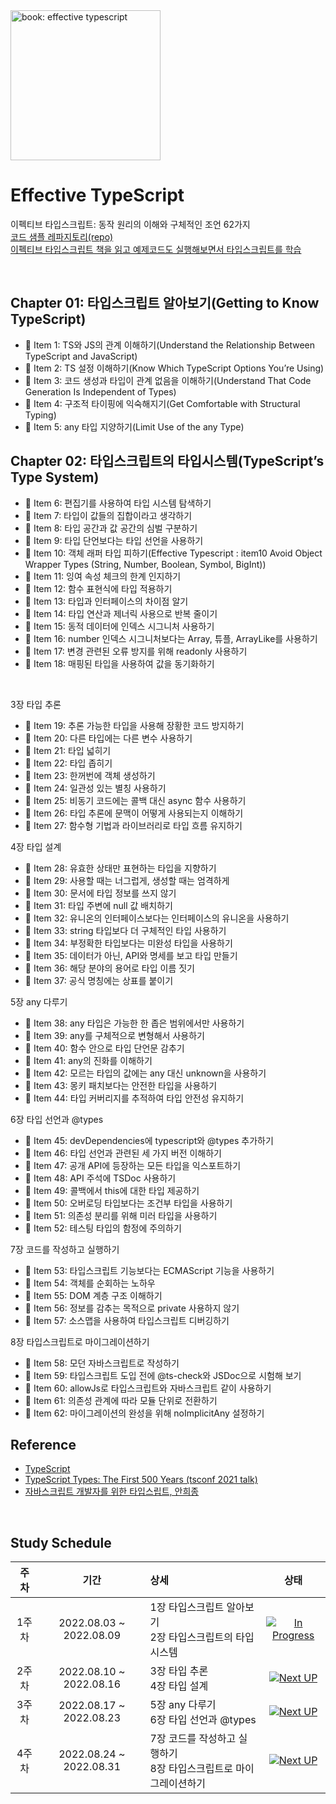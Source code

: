<img src="https://github.com/danvk/effective-typescript/raw/master/cover.png" alt="book: effective typescript" width="240" height="auto">

# Effective TypeScript

이펙티브 타입스크립트: 동작 원리의 이해와 구체적인 조언 62가지<br>
[코드 샘플 레파지토리(repo)](https://github.com/danvk/effective-typescript)<br>
<u>이펙티브 타입스크립트 책을 읽고 예제코드도 실행해보면서 타입스크립트를 학습</u>

<br>

## Chapter 01: 타입스크립트 알아보기(Getting to Know TypeScript)

-   📝 Item 1: TS와 JS의 관계 이해하기(Understand the Relationship Between TypeScript and JavaScript)
-   📝 Item 2: TS 설정 이해하기(Know Which TypeScript Options You’re Using)
-   📝 Item 3: 코드 생성과 타입이 관계 없음을 이해하기(Understand That Code Generation Is Independent of Types)
-   📝 Item 4: 구조적 타이핑에 익숙해지기(Get Comfortable with Structural Typing)
-   📝 Item 5: any 타입 지양하기(Limit Use of the any Type)

## Chapter 02: 타입스크립트의 타입시스템(TypeScript’s Type System)

-   📝 Item 6: 편집기를 사용하여 타입 시스템 탐색하기
-   📝 Item 7: 타입이 값들의 집합이라고 생각하기
-   📝 Item 8: 타입 공간과 값 공간의 심벌 구분하기
-   📝 Item 9: 타입 단언보다는 타입 선언을 사용하기
-   📝 Item 10: 객체 래퍼 타입 피하기(Effective Typescript : item10 Avoid Object Wrapper Types (String, Number, Boolean, Symbol, BigInt))
-   📝 Item 11: 잉여 속성 체크의 한계 인지하기
-   📝 Item 12: 함수 표현식에 타입 적용하기
-   📝 Item 13: 타입과 인터페이스의 차이점 알기
-   📝 Item 14: 타입 연산과 제너릭 사용으로 반복 줄이기
-   📝 Item 15: 동적 데이터에 인덱스 시그니처 사용하기
-   📝 Item 16: number 인덱스 시그니처보다는 Array, 튜플, ArrayLike를 사용하기
-   📝 Item 17: 변경 관련된 오류 방지를 위해 readonly 사용하기
-   📝 Item 18: 매핑된 타입을 사용하여 값을 동기화하기

<br>

3장 타입 추론

-   📝 Item 19: 추론 가능한 타입을 사용해 장황한 코드 방지하기
-   📝 Item 20: 다른 타입에는 다른 변수 사용하기
-   📝 Item 21: 타입 넓히기
-   📝 Item 22: 타입 좁히기
-   📝 Item 23: 한꺼번에 객체 생성하기
-   📝 Item 24: 일관성 있는 별칭 사용하기
-   📝 Item 25: 비동기 코드에는 콜백 대신 async 함수 사용하기
-   📝 Item 26: 타입 추론에 문맥이 어떻게 사용되는지 이해하기
-   📝 Item 27: 함수형 기법과 라이브러리로 타입 흐름 유지하기

4장 타입 설계

-   📝 Item 28: 유효한 상태만 표현하는 타입을 지향하기
-   📝 Item 29: 사용할 때는 너그럽게, 생성할 때는 엄격하게
-   📝 Item 30: 문서에 타입 정보를 쓰지 않기
-   📝 Item 31: 타입 주변에 null 값 배치하기
-   📝 Item 32: 유니온의 인터페이스보다는 인터페이스의 유니온을 사용하기
-   📝 Item 33: string 타입보다 더 구체적인 타입 사용하기
-   📝 Item 34: 부정확한 타입보다는 미완성 타입을 사용하기
-   📝 Item 35: 데이터가 아닌, API와 명세를 보고 타입 만들기
-   📝 Item 36: 해당 분야의 용어로 타입 이름 짓기
-   📝 Item 37: 공식 명칭에는 상표를 붙이기

5장 any 다루기

-   📝 Item 38: any 타입은 가능한 한 좁은 범위에서만 사용하기
-   📝 Item 39: any를 구체적으로 변형해서 사용하기
-   📝 Item 40: 함수 안으로 타입 단언문 감추기
-   📝 Item 41: any의 진화를 이해하기
-   📝 Item 42: 모르는 타입의 값에는 any 대신 unknown을 사용하기
-   📝 Item 43: 몽키 패치보다는 안전한 타입을 사용하기
-   📝 Item 44: 타입 커버리지를 추적하여 타입 안전성 유지하기

6장 타입 선언과 @types

-   📝 Item 45: devDependencies에 typescript와 @types 추가하기
-   📝 Item 46: 타입 선언과 관련된 세 가지 버전 이해하기
-   📝 Item 47: 공개 API에 등장하는 모든 타입을 익스포트하기
-   📝 Item 48: API 주석에 TSDoc 사용하기
-   📝 Item 49: 콜백에서 this에 대한 타입 제공하기
-   📝 Item 50: 오버로딩 타입보다는 조건부 타입을 사용하기
-   📝 Item 51: 의존성 분리를 위해 미러 타입을 사용하기
-   📝 Item 52: 테스팅 타입의 함정에 주의하기

7장 코드를 작성하고 실행하기

-   📝 Item 53: 타입스크립트 기능보다는 ECMAScript 기능을 사용하기
-   📝 Item 54: 객체를 순회하는 노하우
-   📝 Item 55: DOM 계층 구조 이해하기
-   📝 Item 56: 정보를 감추는 목적으로 private 사용하지 않기
-   📝 Item 57: 소스맵을 사용하여 타입스크립트 디버깅하기

8장 타입스크립트로 마이그레이션하기

-   📝 Item 58: 모던 자바스크립트로 작성하기
-   📝 Item 59: 타입스크립트 도입 전에 @ts-check와 JSDoc으로 시험해 보기
-   📝 Item 60: allowJs로 타입스크립트와 자바스크립트 같이 사용하기
-   📝 Item 61: 의존성 관계에 따라 모듈 단위로 전환하기
-   📝 Item 62: 마이그레이션의 완성을 위해 noImplicitAny 설정하기

## Reference

-   [TypeScript](https://www.typescriptlang.org/docs/handbook/typescript-from-scratch.html)
-   [TypeScript Types: The First 500 Years (tsconf 2021 talk)](https://www.youtube.com/watch?v=uN1zuV4DGRY&t=4s)
-   [자바스크립트 개발자를 위한 타입스립트, 안희종](https://ahnheejong.gitbook.io/ts-for-jsdev/)

<br>

## Study Schedule

| 주차  |          기간           | 상세                                                                |                                     상태                                     |
| :---: | :---------------------: | :------------------------------------------------------------------ | :--------------------------------------------------------------------------: |
| 1주차 | 2022.08.03 ~ 2022.08.09 | 1장 타입스크립트 알아보기<br>2장 타입스크립트의 타입 시스템         | [![In Progress](https://img.shields.io/badge/In_Progress-#E86554)](https://) |
| 2주차 | 2022.08.10 ~ 2022.08.16 | 3장 타입 추론<br>4장 타입 설계                                      |     [![Next UP](https://img.shields.io/badge/Next_UP-#6509A9)](https://)     |
| 3주차 | 2022.08.17 ~ 2022.08.23 | 5장 any 다루기<br>6장 타입 선언과 @types                            |     [![Next UP](https://img.shields.io/badge/Next_UP-#6509A9)](https://)     |
| 4주차 | 2022.08.24 ~ 2022.08.31 | 7장 코드를 작성하고 실행하기<br>8장 타입스크립트로 마이그레이션하기 |     [![Next UP](https://img.shields.io/badge/Next_UP-#6509A9)](https://)     |
